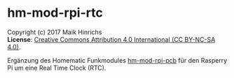 # hm-mod-rpi-rtc
Copyright (c) 2017 Maik Hinrichs\
**License**: [Creative Commons Attribution 4.0 International (CC BY-NC-SA 4.0)](https://creativecommons.org/licenses/by-nc-sa/4.0/).

Ergänzung des Homematic Funkmodules [hm-mod-rpi-pcb](https://www.elv.de/homematic-funkmodul-fuer-raspberry-pi-bausatz.html)
für den Rasperry Pi um eine Real Time Clock (RTC).
